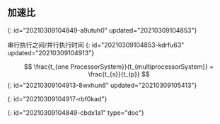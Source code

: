 ## 加速比
{: id="20210309104849-a9utuh0" updated="20210309104853"}

串行执行之间/并行执行时间
{: id="20210309104853-kdrfu63" updated="20210309104913"}

$$
\frac{t_{one ProcessorSystem}}{t_{multiprocessorSystem}} = \frac{t_{s}}{t_{p}}
$$
{: id="20210309104913-8wxhun6" updated="20210309105413"}

{: id="20210309104917-rbf0kad"}


{: id="20210309104849-cbdx1a1" type="doc"}
